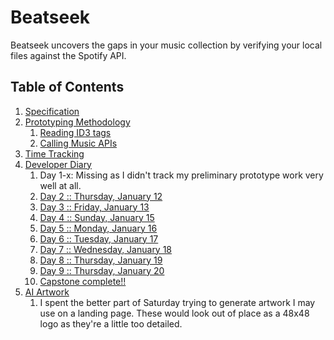 # Beatseek

Beatseek uncovers the gaps in your music collection by verifying your local files against the Spotify API.

## Table of Contents

1. [Specification](specification.md)
2. [Prototyping Methodology](prototype.md)
    1. [Reading ID3 tags](livebooks/discography_prototype_id3.livemd)
    2. [Calling Music APIs](livebooks/discography_prototype_api.livemd)
3. [Time Tracking](timetracking.md)
4. [Developer Diary](diary/index.md)
    1. Day 1-x: Missing as I didn't track my preliminary prototype work very well at all.
    2. [Day 2 :: Thursday, January 12](diary/day02.md)
    3. [Day 3 :: Friday, January 13](diary/day03.md)
    4. [Day 4 :: Sunday, January 15](diary/day04.md)
    5. [Day 5 :: Monday, January 16](diary/day05.md)
    6. [Day 6 :: Tuesday, January 17](diary/day06.md)
    7. [Day 7 :: Wednesday, January 18](diary/day07.md)
    8. [Day 8 :: Thursday, January 19](diary/day08.md)
    9. [Day 9 :: Thursday, January 20](day09.md)
    10. [Capstone complete!!](cohort-retrospective.md)
5. [AI Artwork](artwork/index.md)
    1. I spent the better part of Saturday trying to generate artwork I may use on a landing page. These would look out of place as a 48x48 logo as they're a little too detailed.
